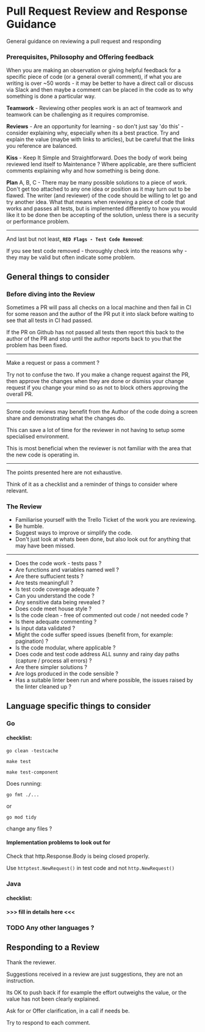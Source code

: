 Pull Request Review and Response Guidance
=========================================

General guidance on reviewing a pull request and responding

### Prerequisites, Philosophy and Offering feedback

When you are making an observation or giving helpful feedback for a specific piece of code (or a general overall comment), if what you are writing is over ~50 words - it may be better to have a direct call or discuss via Slack and then maybe a comment can be placed in the code as to why something is done a particular way.

**Teamwork** - Reviewing other peoples work is an act of teamwork and teamwork can be challenging as it requires compromise.

**Reviews** - Are an opportunity for learning - so don't just say 'do this' - consider explaining why, especially when its a best practice. Try and explain the value (maybe with links to articles), but be careful that the links you reference are balanced.

**Kiss** - Keep It Simple and Straightforward. Does the body of work being reviewed lend itself to Maintenance ? Where applicable, are there sufficient comments explaining why and how something is being done.

**Plan** A, B, C - There may be many possible solutions to a piece of work. Don't get too attached to any one idea or position as it may turn out to be flawed. The writer (and reviewer) of the code should be willing to let go and try another idea. What that means when reviewing a piece of code that works and passes all tests, but is implemented differently to how you would like it to be done then be accepting of the solution, unless there is a security or performance problem.

---
And last but not least, **`RED Flags - Test Code Removed`**:

If you see test code removed - thoroughly check into the reasons why - they may be valid but often indicate some problem.

## General things to consider

### Before diving into the Review

Sometimes a PR will pass all checks on a local machine and then fail in CI for some reason and the author of the PR put it into slack before waiting to see that all tests in CI had passed.

If the PR on Github has not passed all tests then report this back to the author of the PR and stop until the author reports back to you that the problem has been fixed.

---
Make a request or pass a comment ?

Try not to confuse the two. If you make a change request against the PR, then approve the changes when they are done or dismiss your change request if you change your mind so as not to block others approving the overall PR.

---
Some code reviews may benefit from the Author of the code doing a screen share and demonstrating what the changes do.

This can save a lot of time for the reviewer in not having to setup some specialised environment.

This is most beneficial when the reviewer is not familiar with the area that the new code is operating in.

---
The points presented here are not exhaustive.

Think of it as a checklist and a reminder of things to consider where relevant.

### The Review

- Familiarise yourself with the Trello Ticket of the work you are reviewing.
- Be humble.
- Suggest ways to improve or simplify the code.
- Don't just look at whats been done, but also look out for anything that may have been missed.
---
- Does the code work - tests pass ?
- Are functions and variables named well ?
- Are there suffucient tests ?
- Are tests meaningfull ?
- Is test code coverage adequate ?
- Can you understand the code ?
- Any sensitive data being revealed ?
- Does code meet house style ?
- Is the code clean - free of commented out code / not needed code ?
- Is there adequate commenting ?
- Is input data validated ?
- Might the code suffer speed issues (benefit from, for example: pagination) ?
- Is the code modular, where applicable ?
- Does code and test code address ALL sunny and rainy day paths (capture / process all errors) ?
- Are there simpler solutions ?
- Are logs produced in the code sensible ?
- Has a suitable linter been run and where possible, the issues raised by the linter cleaned up ?

## Language specific things to consider

### Go

#### checklist:

```shell
go clean -testcache

make test

make test-component
```

Does running:
```shell
go fmt ./...
```
or
```shell
go mod tidy
```
change any files ?

#### Implementation problems to look out for

Check that http.Response.Body is being closed properly.

Use `httptest.NewRequest()` in test code and not `http.NewRequest()`

### Java

#### checklist:

**>>> fill in details here <<<**

### TODO Any other languages ?

## Responding to a Review

Thank the reviewer.

Suggestions received in a review are just suggestions, they are not an instruction.

Its OK to push back if for example the effort outweighs the value, or the value has not been clearly explained.

Ask for or Offer clarification, in a call if needs be.

Try to respond to each comment.
